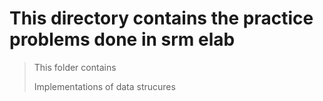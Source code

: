 # This directory contains the practice problems done in srm elab

> This folder contains
> 
> Implementations of data strucures
